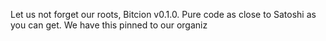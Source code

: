 Let us not forget our roots, Bitcion v0.1.0. Pure code as close to Satoshi as you can get.
We have this pinned to our organiz